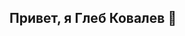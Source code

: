 ## Привет, я Глеб Ковалев  👋

<!--
**KovalevGleb/KovalevGleb** is a ✨ _special_ ✨ repository because its `README.md` (this file) appears on your GitHub profile.

Я аналитик данных:

- 🔭 В настоящее время работаю в РСХБ-Интех
- 🌱 В 2024 году закончик курс "Аналитик данных" на платформе Яндекс Практикум

## Languages and Tools:
  <img src="https://cdn.jsdelivr.net/gh/devicons/devicon@latest/icons//-.svg" title="PostreSQL" />&nbsp;
